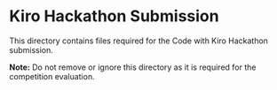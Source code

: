 # Kiro Hackathon Submission

This directory contains files required for the Code with Kiro Hackathon submission.

**Note:** Do not remove or ignore this directory as it is required for the competition evaluation.